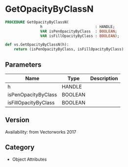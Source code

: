 # GetOpacityByClassN

```pascal
PROCEDURE GetOpacityByClassN(
				h                        : HANDLE;
				VAR isPenOpacityByClass  : BOOLEAN;
				VAR isFillOpacityByClass : BOOLEAN);
```

```python
def vs.GetOpacityByClassN(h):
    return (isPenOpacityByClass, isFillOpacityByClass)
```

## Parameters
|Name|Type|Description|
|---|---|---|
|h|HANDLE|   |
|isPenOpacityByClass|BOOLEAN|   |
|isFillOpacityByClass|BOOLEAN|   |

## Version
Availability: from Vectorworks 2017

## Category
* Object Attributes

